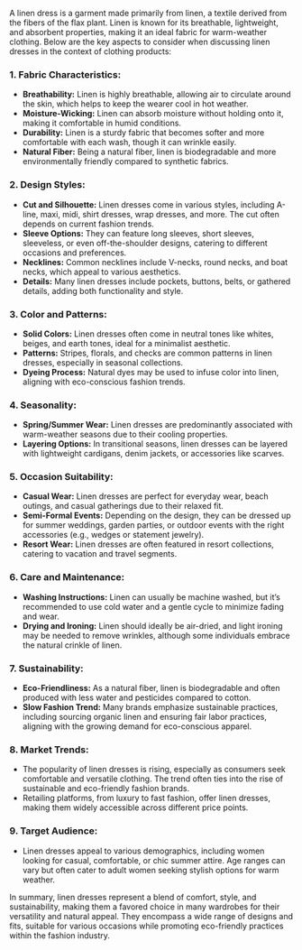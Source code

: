 A linen dress is a garment made primarily from linen, a textile derived from the fibers of the flax plant. Linen is known for its breathable, lightweight, and absorbent properties, making it an ideal fabric for warm-weather clothing. Below are the key aspects to consider when discussing linen dresses in the context of clothing products:

### 1. **Fabric Characteristics:**
   - **Breathability:** Linen is highly breathable, allowing air to circulate around the skin, which helps to keep the wearer cool in hot weather.
   - **Moisture-Wicking:** Linen can absorb moisture without holding onto it, making it comfortable in humid conditions.
   - **Durability:** Linen is a sturdy fabric that becomes softer and more comfortable with each wash, though it can wrinkle easily.
   - **Natural Fiber:** Being a natural fiber, linen is biodegradable and more environmentally friendly compared to synthetic fabrics.

### 2. **Design Styles:**
   - **Cut and Silhouette:** Linen dresses come in various styles, including A-line, maxi, midi, shirt dresses, wrap dresses, and more. The cut often depends on current fashion trends.
   - **Sleeve Options:** They can feature long sleeves, short sleeves, sleeveless, or even off-the-shoulder designs, catering to different occasions and preferences.
   - **Necklines:** Common necklines include V-necks, round necks, and boat necks, which appeal to various aesthetics.
   - **Details:** Many linen dresses include pockets, buttons, belts, or gathered details, adding both functionality and style.

### 3. **Color and Patterns:**
   - **Solid Colors:** Linen dresses often come in neutral tones like whites, beiges, and earth tones, ideal for a minimalist aesthetic.
   - **Patterns:** Stripes, florals, and checks are common patterns in linen dresses, especially in seasonal collections.
   - **Dyeing Process:** Natural dyes may be used to infuse color into linen, aligning with eco-conscious fashion trends.

### 4. **Seasonality:**
   - **Spring/Summer Wear:** Linen dresses are predominantly associated with warm-weather seasons due to their cooling properties.
   - **Layering Options:** In transitional seasons, linen dresses can be layered with lightweight cardigans, denim jackets, or accessories like scarves.

### 5. **Occasion Suitability:**
   - **Casual Wear:** Linen dresses are perfect for everyday wear, beach outings, and casual gatherings due to their relaxed fit.
   - **Semi-Formal Events:** Depending on the design, they can be dressed up for summer weddings, garden parties, or outdoor events with the right accessories (e.g., wedges or statement jewelry).
   - **Resort Wear:** Linen dresses are often featured in resort collections, catering to vacation and travel segments.

### 6. **Care and Maintenance:**
   - **Washing Instructions:** Linen can usually be machine washed, but it’s recommended to use cold water and a gentle cycle to minimize fading and wear.
   - **Drying and Ironing:** Linen should ideally be air-dried, and light ironing may be needed to remove wrinkles, although some individuals embrace the natural crinkle of linen.

### 7. **Sustainability:**
   - **Eco-Friendliness:** As a natural fiber, linen is biodegradable and often produced with less water and pesticides compared to cotton.
   - **Slow Fashion Trend:** Many brands emphasize sustainable practices, including sourcing organic linen and ensuring fair labor practices, aligning with the growing demand for eco-conscious apparel.

### 8. **Market Trends:**
   - The popularity of linen dresses is rising, especially as consumers seek comfortable and versatile clothing. The trend often ties into the rise of sustainable and eco-friendly fashion brands.
   - Retailing platforms, from luxury to fast fashion, offer linen dresses, making them widely accessible across different price points.

### 9. **Target Audience:**
   - Linen dresses appeal to various demographics, including women looking for casual, comfortable, or chic summer attire. Age ranges can vary but often cater to adult women seeking stylish options for warm weather.

In summary, linen dresses represent a blend of comfort, style, and sustainability, making them a favored choice in many wardrobes for their versatility and natural appeal. They encompass a wide range of designs and fits, suitable for various occasions while promoting eco-friendly practices within the fashion industry.